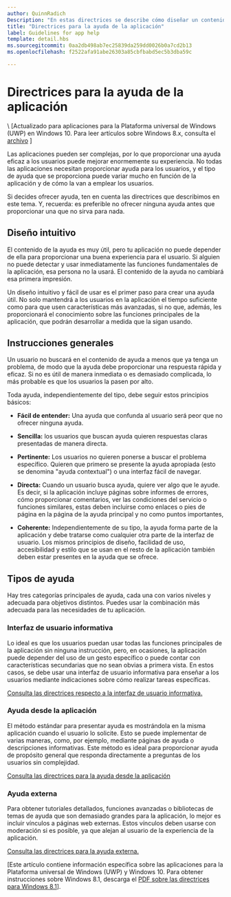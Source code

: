 ```yaml
---
author: QuinnRadich
Description: "En estas directrices se describe cómo diseñar un contenido de la ayuda que resulte eficaz para una aplicación."
title: "Directrices para la ayuda de la aplicación"
label: Guidelines for app help
template: detail.hbs
ms.sourcegitcommit: 0aa2db498ab7ec25839da259dd0026b0a7cd2b13
ms.openlocfilehash: f2522afa91abe26303a85cbfbabd5ec5b3dba59c

---
```


# Directrices para la ayuda de la aplicación

\ [Actualizado para aplicaciones para la Plataforma universal de Windows (UWP) en Windows 10. Para leer artículos sobre Windows 8.x, consulta el [archivo](http://go.microsoft.com/fwlink/p/?linkid=619132) \]

Las aplicaciones pueden ser complejas, por lo que proporcionar una ayuda eficaz a los usuarios puede mejorar enormemente su experiencia. No todas las aplicaciones necesitan proporcionar ayuda para los usuarios, y el tipo de ayuda que se proporciona puede variar mucho en función de la aplicación y de cómo la van a emplear los usuarios.

Si decides ofrecer ayuda, ten en cuenta las directrices que describimos en este tema. Y, recuerda: es preferible no ofrecer ninguna ayuda antes que proporcionar una que no sirva para nada.

## <span id="intuitive_design"></span><span id="INTUITIVE_DESIGN"></span>Diseño intuitivo

El contenido de la ayuda es muy útil, pero tu aplicación no puede depender de ella para proporcionar una buena experiencia para el usuario. Si alguien no puede detectar y usar inmediatamente las funciones fundamentales de la aplicación, esa persona no la usará. El contenido de la ayuda no cambiará esa primera impresión.

Un diseño intuitivo y fácil de usar es el primer paso para crear una ayuda útil. No solo mantendrá a los usuarios en la aplicación el tiempo suficiente como para que usen características más avanzadas, si no que, además, les proporcionará el conocimiento sobre las funciones principales de la aplicación, que podrán desarrollar a medida que la sigan usando.

## <span id="general_instructions"></span><span id="GENERAL_INSTRUCTIONS"></span>Instrucciones generales

Un usuario no buscará en el contenido de ayuda a menos que ya tenga un problema, de modo que la ayuda debe proporcionar una respuesta rápida y eficaz. Si no es útil de manera inmediata o es demasiado complicada, lo más probable es que los usuarios la pasen por alto.

Toda ayuda, independientemente del tipo, debe seguir estos principios básicos:

-   **Fácil de entender:** Una ayuda que confunda al usuario será peor que no ofrecer ninguna ayuda.

-   **Sencilla:** los usuarios que buscan ayuda quieren respuestas claras presentadas de manera directa.

-   **Pertinente:** Los usuarios no quieren ponerse a buscar el problema específico. Quieren que primero se presente la ayuda apropiada (esto se denomina "ayuda contextual") o una interfaz fácil de navegar.

-   **Directa:** Cuando un usuario busca ayuda, quiere ver algo que le ayude. Es decir, si la aplicación incluye páginas sobre informes de errores, cómo proporcionar comentarios, ver las condiciones del servicio o funciones similares, estas deben incluirse como enlaces o pies de página en la página de la ayuda principal y no como puntos importantes,

-   **Coherente:** Independientemente de su tipo, la ayuda forma parte de la aplicación y debe tratarse como cualquier otra parte de la interfaz de usuario. Los mismos principios de diseño, facilidad de uso, accesibilidad y estilo que se usan en el resto de la aplicación también deben estar presentes en la ayuda que se ofrece.

## <span id="types_of_help"></span><span id="TYPES_OF_HELP"></span>Tipos de ayuda

Hay tres categorías principales de ayuda, cada una con varios niveles y adecuada para objetivos distintos. Puedes usar la combinación más adecuada para las necesidades de tu aplicación.

### <span id="instructional_ui"></span><span id="INSTRUCTIONAL_UI"></span>Interfaz de usuario informativa

Lo ideal es que los usuarios puedan usar todas las funciones principales de la aplicación sin ninguna instrucción, pero, en ocasiones, la aplicación puede depender del uso de un gesto específico o puede contar con características secundarias que no sean obvias a primera vista. En estos casos, se debe usar una interfaz de usuario informativa para enseñar a los usuarios mediante indicaciones sobre cómo realizar tareas específicas.

[Consulta las directrices respecto a la interfaz de usuario informativa.](instructional-ui.md)

### <span id="in_app_help"></span><span id="IN_APP_HELP"></span>Ayuda desde la aplicación

El método estándar para presentar ayuda es mostrándola en la misma aplicación cuando el usuario lo solicite. Esto se puede implementar de varias maneras, como, por ejemplo, mediante páginas de ayuda o descripciones informativas. Este método es ideal para proporcionar ayuda de propósito general que responda directamente a preguntas de los usuarios sin complejidad.

[Consulta las directrices para la ayuda desde la aplicación](in-app-help.md)

### <span id="external_help"></span><span id="EXTERNAL_HELP"></span>Ayuda externa

Para obtener tutoriales detallados, funciones avanzadas o bibliotecas de temas de ayuda que son demasiado grandes para la aplicación, lo mejor es incluir vínculos a páginas web externas. Estos vínculos deben usarse con moderación si es posible, ya que alejan al usuario de la experiencia de la aplicación.

[Consulta las directrices para la ayuda externa.](external-help.md)

\[Este artículo contiene información específica sobre las aplicaciones para la Plataforma universal de Windows (UWP) y Windows 10. Para obtener instrucciones sobre Windows 8.1, descarga el [PDF sobre las directrices para Windows 8.1](https://go.microsoft.com/fwlink/p/?linkid=258743)\].



<!--HONumber=Jun16_HO4-->


